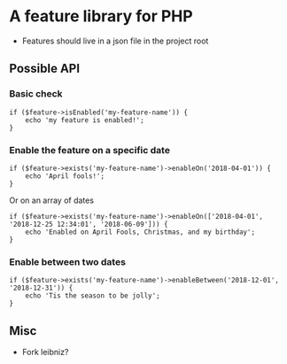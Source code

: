 # A feature library for PHP

- Features should live in a json file in the project root

## Possible API

### Basic check
```
if ($feature->isEnabled('my-feature-name')) {
    echo 'my feature is enabled!';
}
```

### Enable the feature on a specific date

```
if ($feature->exists('my-feature-name')->enableOn('2018-04-01')) {
    echo 'April fools!';
}

```

Or on an array of dates

```
if ($feature->exists('my-feature-name')->enableOn(['2018-04-01', '2018-12-25 12:34:01', '2018-06-09'])) {
    echo 'Enabled on April Fools, Christmas, and my birthday';
}

```

### Enable between two dates

```
if ($feature->exists('my-feature-name')->enableBetween('2018-12-01', '2018-12-31')) {
    echo 'Tis the season to be jolly';
}
```

## Misc

- Fork leibniz?
